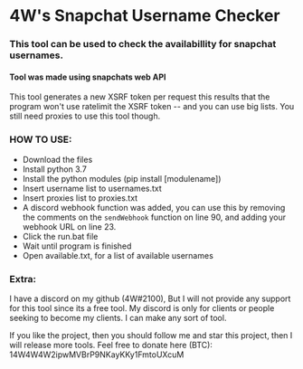 # 4W's Snapchat Username Checker

### This tool can be used to check the availabillity for snapchat usernames.
#### Tool was made using snapchats web API

This tool generates a new XSRF token per request this results that the program won't use ratelimit the XSRF token -- and you can use big lists. 
You still need proxies to use this tool though.

### HOW TO USE:

* Download the files
* Install python 3.7
* Install the python modules (pip install [modulename])
* Insert username list to usernames.txt
* Insert proxies list to proxies.txt
* A discord webhook function was added, you can use this by removing the comments on the `sendWebhook` function on line 90, and adding your webhook URL on line 23.
* Click the run.bat file
* Wait until program is finished
* Open available.txt, for a list of available usernames


### Extra:
I have a discord on my github (4W#2100), But I will not provide any support for this tool since its a free tool.
My discord is only for clients or people seeking to become my clients. I can make any sort of tool.

If you like the project, then you should follow me and star this project, then I will release more tools.
Feel free to donate here (BTC): 14W4W4W2ipwMVBrP9NKayKKy1FmtoUXcuM

